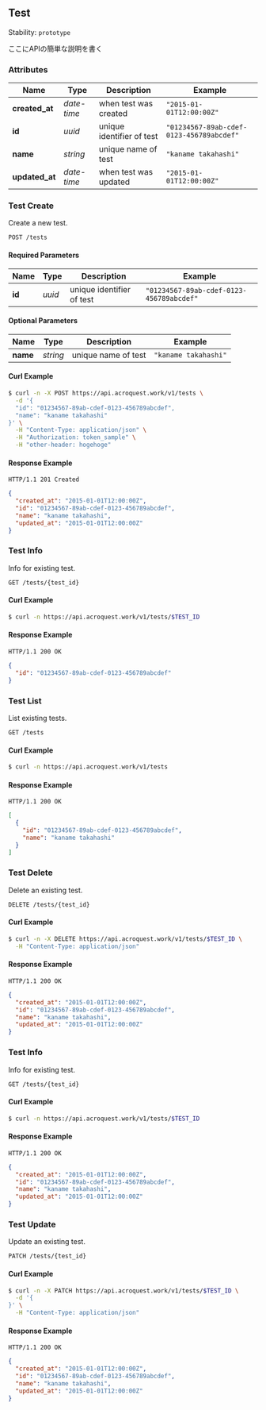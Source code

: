 
## <a name="resource-test">Test</a>

Stability: `prototype`

ここにAPIの簡単な説明を書く

### Attributes

| Name | Type | Description | Example |
| ------- | ------- | ------- | ------- |
| **created_at** | *date-time* | when test was created | `"2015-01-01T12:00:00Z"` |
| **id** | *uuid* | unique identifier of test | `"01234567-89ab-cdef-0123-456789abcdef"` |
| **name** | *string* | unique name of test | `"kaname takahashi"` |
| **updated_at** | *date-time* | when test was updated | `"2015-01-01T12:00:00Z"` |

### <a name="link-POST-test-/tests">Test Create</a>

Create a new test.

```
POST /tests
```

#### Required Parameters

| Name | Type | Description | Example |
| ------- | ------- | ------- | ------- |
| **id** | *uuid* | unique identifier of test | `"01234567-89ab-cdef-0123-456789abcdef"` |


#### Optional Parameters

| Name | Type | Description | Example |
| ------- | ------- | ------- | ------- |
| **name** | *string* | unique name of test | `"kaname takahashi"` |


#### Curl Example

```bash
$ curl -n -X POST https://api.acroquest.work/v1/tests \
  -d '{
  "id": "01234567-89ab-cdef-0123-456789abcdef",
  "name": "kaname takahashi"
}' \
  -H "Content-Type: application/json" \
  -H "Authorization: token_sample" \
  -H "other-header: hogehoge"
```


#### Response Example

```
HTTP/1.1 201 Created
```

```json
{
  "created_at": "2015-01-01T12:00:00Z",
  "id": "01234567-89ab-cdef-0123-456789abcdef",
  "name": "kaname takahashi",
  "updated_at": "2015-01-01T12:00:00Z"
}
```

### <a name="link-GET-test-/tests/{(%23%2Fdefinitions%2Ftest%2Fdefinitions%2Fidentity)}">Test Info</a>

Info for existing test.

```
GET /tests/{test_id}
```


#### Curl Example

```bash
$ curl -n https://api.acroquest.work/v1/tests/$TEST_ID
```


#### Response Example

```
HTTP/1.1 200 OK
```

```json
{
  "id": "01234567-89ab-cdef-0123-456789abcdef"
}
```

### <a name="link-GET-test-/tests">Test List</a>

List existing tests.

```
GET /tests
```


#### Curl Example

```bash
$ curl -n https://api.acroquest.work/v1/tests
```


#### Response Example

```
HTTP/1.1 200 OK
```

```json
[
  {
    "id": "01234567-89ab-cdef-0123-456789abcdef",
    "name": "kaname takahashi"
  }
]
```

### <a name="link-DELETE-test-/tests/{(%23%2Fdefinitions%2Ftest%2Fdefinitions%2Fidentity)}">Test Delete</a>

Delete an existing test.

```
DELETE /tests/{test_id}
```


#### Curl Example

```bash
$ curl -n -X DELETE https://api.acroquest.work/v1/tests/$TEST_ID \
  -H "Content-Type: application/json"
```


#### Response Example

```
HTTP/1.1 200 OK
```

```json
{
  "created_at": "2015-01-01T12:00:00Z",
  "id": "01234567-89ab-cdef-0123-456789abcdef",
  "name": "kaname takahashi",
  "updated_at": "2015-01-01T12:00:00Z"
}
```

### <a name="link-GET-test-/tests/{(%23%2Fdefinitions%2Ftest%2Fdefinitions%2Fidentity)}">Test Info</a>

Info for existing test.

```
GET /tests/{test_id}
```


#### Curl Example

```bash
$ curl -n https://api.acroquest.work/v1/tests/$TEST_ID
```


#### Response Example

```
HTTP/1.1 200 OK
```

```json
{
  "created_at": "2015-01-01T12:00:00Z",
  "id": "01234567-89ab-cdef-0123-456789abcdef",
  "name": "kaname takahashi",
  "updated_at": "2015-01-01T12:00:00Z"
}
```

### <a name="link-PATCH-test-/tests/{(%23%2Fdefinitions%2Ftest%2Fdefinitions%2Fidentity)}">Test Update</a>

Update an existing test.

```
PATCH /tests/{test_id}
```


#### Curl Example

```bash
$ curl -n -X PATCH https://api.acroquest.work/v1/tests/$TEST_ID \
  -d '{
}' \
  -H "Content-Type: application/json"
```


#### Response Example

```
HTTP/1.1 200 OK
```

```json
{
  "created_at": "2015-01-01T12:00:00Z",
  "id": "01234567-89ab-cdef-0123-456789abcdef",
  "name": "kaname takahashi",
  "updated_at": "2015-01-01T12:00:00Z"
}
```
